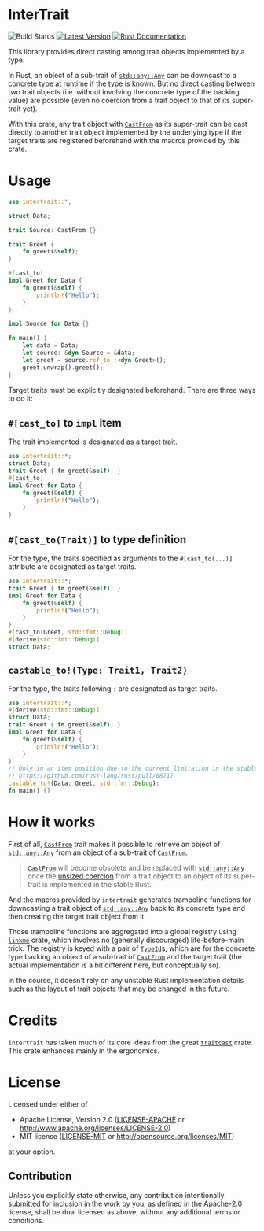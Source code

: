 # InterTrait

![Build Status](https://github.com/CodeChain-io/intertrait/workflows/ci/badge.svg)
[![Latest Version](https://img.shields.io/crates/v/intertrait.svg)](https://crates.io/crates/intertrait)
[![Rust Documentation](https://img.shields.io/badge/api-rustdoc-blue.svg)](https://docs.rs/intertrait)

This library provides direct casting among trait objects implemented by a type.

In Rust, an object of a sub-trait of [`std::any::Any`] can be downcast to a concrete type at runtime if the type is known. But no direct casting between two trait objects (i.e. without involving the concrete type of the backing value) are possible (even no coercion from a trait object to that of its super-trait yet).

With this crate, any trait object with [`CastFrom`] as its super-trait can be cast directly to another trait object implemented by the underlying type if the target traits are registered beforehand with the macros provided by this crate.

# Usage
```rust
use intertrait::*;

struct Data;

trait Source: CastFrom {}

trait Greet {
    fn greet(&self);
}

#[cast_to]
impl Greet for Data {
    fn greet(&self) {
        println!("Hello");
    }
}

impl Source for Data {}

fn main() {
    let data = Data;
    let source: &dyn Source = &data;
    let greet = source.ref_to::<dyn Greet>();
    greet.unwrap().greet();
}
```

Target traits must be explicitly designated beforehand. There are three ways to do it:

## `#[cast_to]` to `impl` item
The trait implemented is designated as a target trait.

```rust
use intertrait::*;
struct Data;
trait Greet { fn greet(&self); }
#[cast_to]
impl Greet for Data {
    fn greet(&self) {
        println!("Hello");
    }
}
```

## `#[cast_to(Trait)]` to type definition
For the type, the traits specified as arguments to the `#[cast_to(...)]` attribute are designated as target traits.

```rust
use intertrait::*;
trait Greet { fn greet(&self); }
impl Greet for Data {
    fn greet(&self) {
        println!("Hello");
    }
}
#[cast_to(Greet, std::fmt::Debug)]
#[derive(std::fmt::Debug)]
struct Data;
```

## `castable_to!(Type: Trait1, Trait2)`
For the type, the traits following `:` are designated as target traits.

```rust
use intertrait::*;
#[derive(std::fmt::Debug)]
struct Data;
trait Greet { fn greet(&self); }
impl Greet for Data {
    fn greet(&self) {
        println!("Hello");
    }
}
// Only in an item position due to the current limitation in the stable Rust.
// https://github.com/rust-lang/rust/pull/68717
castable_to!(Data: Greet, std::fmt::Debug);
fn main() {}
```

# How it works
First of all, [`CastFrom`] trait makes it possible to retrieve an object of [`std::any::Any`] from an object of a sub-trait of [`CastFrom`]. 

> [`CastFrom`] will become obsolete and be replaced with [`std::any::Any`] once the [unsized coercion](https://doc.rust-lang.org/reference/type-coercions.html#unsized-coercions) from a trait object to an object of its super-trait is implemented in the stable Rust.

And the macros provided by `intertrait` generates trampoline functions for downcasting a trait object of [`std::any::Any`] back to its concrete type and then creating the target trait object from it.

Those trampoline functions are aggregated into a global registry using [`linkme`](https://github.com/dtolnay/linkme/) crate, which involves no (generally discouraged) life-before-main trick. The registry is keyed with a pair of [`TypeId`]s, which are for the concrete type backing an object of a sub-trait of [`CastFrom`] and the target trait (the actual implementation is a bit different here, but conceptually so).

In the course, it doesn't rely on any unstable Rust implementation details such as the layout of trait objects that may be changed in the future.

# Credits
`intertrait` has taken much of its core ideas from the great [`traitcast`](https://github.com/bch29/traitcast) crate. This crate enhances mainly in the ergonomics.

# License
Licensed under either of

 * Apache License, Version 2.0
   ([LICENSE-APACHE](LICENSE-APACHE) or http://www.apache.org/licenses/LICENSE-2.0)
 * MIT license
   ([LICENSE-MIT](LICENSE-MIT) or http://opensource.org/licenses/MIT)

at your option.

## Contribution
Unless you explicitly state otherwise, any contribution intentionally submitted
for inclusion in the work by you, as defined in the Apache-2.0 license, shall be
dual licensed as above, without any additional terms or conditions.

[`std::any::Any`]: https://doc.rust-lang.org/std/any/trait.Any.html
[`TypeId`]: https://doc.rust-lang.org/std/any/struct.TypeId.html
[`CastFrom`]: https://docs.rs/intertrait/*/intertrait/trait.CastFrom.html